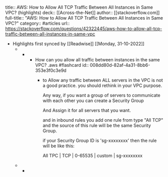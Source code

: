 title:: AWS: How to Allow All TCP Traffic Between All Instances in Same VPC? (highlights)
deck:: [[Across-the-Net]]
author:: [[stackoverflow.com]]
full-title:: "AWS: How to Allow All TCP Traffic Between All Instances in Same VPC?"
category:: #articles
url:: https://stackoverflow.com/questions/42322445/aws-how-to-allow-all-tcp-traffic-between-all-instances-in-same-vpc

- Highlights first synced by [[Readwise]] [[Monday, 31-10-2022]]
	- -
		- How can you allow all traffic between instances in the same VPC? .aws #flashcard
		  id:: 008dd80d-82af-4a31-8bb6-353e3f0c3e9d
			- to Allow any traffic between ALL servers in the VPC is not a good practice.
			  you should rethink in your VPC purpose.
			  
			  Any way, if you want a group of servers to communicate with each other you can create a Security Group 
			  
			  And Assign it for all servers that you want.
			  
			  and in inbound rules you add one rule from type "All TCP" and the source of this rule will be the same Security Group.
			  
			  if your Security Group ID is 'sg-xxxxxxxx'
			  then the rule will be like this:
			  
			  All TPC | TCP | 0-65535 | custom | sg-xxxxxxxx
	- -
